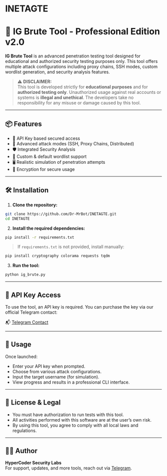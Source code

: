 # INETAGTE
# 🔐 IG Brute Tool - Professional Edition v2.0

**IG Brute Tool** is an advanced penetration testing tool designed for educational and authorized security testing purposes only. This tool offers multiple attack configurations including proxy chains, SSH modes, custom wordlist generation, and security analysis features.

> ⚠️ **DISCLAIMER:**  
This tool is developed strictly for **educational purposes** and for **authorized testing only**. Unauthorized usage against real accounts or systems is **illegal and unethical**. The developers take no responsibility for any misuse or damage caused by this tool.

---

## 📦 Features

- 🔑 API Key based secured access
- 🧠 Advanced attack modes (SSH, Proxy Chains, Distributed)
- 🛡️ Integrated Security Analysis
- 🧰 Custom & default wordlist support
- 🖥️ Realistic simulation of penetration attempts
- 🔐 Encryption for secure usage

---

## 🛠 Installation

1. **Clone the repository:**

```bash
git clone https://github.com/Dr-MrBot/INETAGTE.git
cd INETAGTE
```

2. **Install the required dependencies:**

```bash
pip install -r requirements.txt
```

> If `requirements.txt` is not provided, install manually:
```bash
pip install cryptography colorama requests tqdm
```

3. **Run the tool:**

```bash
python ig_brute.py
```

---

## 🔑 API Key Access

To use the tool, an API key is required. You can purchase the key via our official Telegram contact:

📬 [Telegram Contact](https://t.me/Dr_Mrbot)

---

## 🧪 Usage

Once launched:

- Enter your API key when prompted.
- Choose from various attack configurations.
- Input the target username (for simulation).
- View progress and results in a professional CLI interface.

---

## 📜 License & Legal

- You must have authorization to run tests with this tool.
- All activities performed with this software are at the user’s own risk.
- By using this tool, you agree to comply with all local laws and regulations.

---

## 👨‍💻 Author

**HyperCoder Security Labs**  
For support, updates, and more tools, reach out via [Telegram](https://t.me/Dr_Mrbot).
